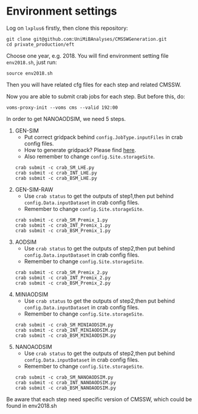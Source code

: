 # Environment settings
Log on `lxplus6` firstly, then clone this repository:
~~~
git clone git@github.com:UniMiBAnalyses/CMSSWGeneration.git
cd private_production/eft
~~~
Choose one year, e.g. 2018. You will find environment setting file `env2018.sh`, just run:
~~~
source env2018.sh
~~~
Then you will have related cfg files for each step and related CMSSW.

Now you are able to submit crab jobs for each step. But before this, do:
~~~
voms-proxy-init --voms cms --valid 192:00
~~~
In order to get NANOAODSIM, we need 5 steps.

1. GEN-SIM
    - Put correct gridpack behind `config.JobType.inputFiles` in crab config files.
    - How to generate gridpack? Please find [here](https://twiki.cern.ch/twiki/bin/view/Main/Dim6VBSproduction).
    - Also remember to change `config.Site.storageSite`.
    ~~~
    crab submit -c crab_SM_LHE.py
    crab submit -c crab_INT_LHE.py
    crab submit -c crab_BSM_LHE.py
    ~~~
2. GEN-SIM-RAW
    - Use `crab status` to get the outputs of step1,then put behind `config.Data.inputDataset` in crab config files.
    - Remember to change `config.Site.storageSite`.
    ~~~
    crab submit -c crab_SM_Premix_1.py
    crab submit -c crab_INT_Premix_1.py
    crab submit -c crab_BSM_Premix_1.py
    ~~~
3. AODSIM
    - Use `crab status` to get the outputs of step2,then put behind `config.Data.inputDataset` in crab config files.
    - Remember to change `config.Site.storageSite`.
    ~~~
    crab submit -c crab_SM_Premix_2.py
    crab submit -c crab_INT_Premix_2.py
    crab submit -c crab_BSM_Premix_2.py
    ~~~
4. MINIAODSIM
    - Use `crab status` to get the outputs of step2,then put behind `config.Data.inputDataset` in crab config files.
    - Remember to change `config.Site.storageSite`.
    ~~~
    crab submit -c crab_SM_MINIAODSIM.py
    crab submit -c crab_INT_MINIAODSIM.py
    crab submit -c crab_BSM_MINIAODSIM.py
    ~~~
5. NANOAODSIM
    - Use `crab status` to get the outputs of step2,then put behind `config.Data.inputDataset` in crab config files.
    - Remember to change `config.Site.storageSite`.
    ~~~
    crab submit -c crab_SM_NANOAODSIM.py
    crab submit -c crab_INT_NANOAODSIM.py
    crab submit -c crab_BSM_NANOAODSIM.py
    ~~~
Be aware that each step need specific version of CMSSW, which could be found in env2018.sh 